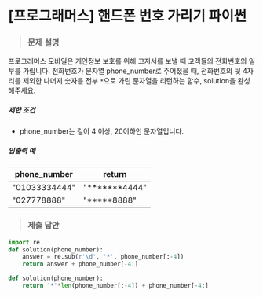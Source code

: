 # [프로그래머스] 핸드폰 번호 가리기 파이썬

> ### 문제 설명

프로그래머스 모바일은 개인정보 보호를 위해 고지서를 보낼 때 고객들의 전화번호의 일부를 가립니다.
전화번호가 문자열 phone_number로 주어졌을 때, 전화번호의 뒷 4자리를 제외한 나머지 숫자를 전부 `*`으로 가린 문자열을 리턴하는 함수, solution을 완성해주세요.

##### 제한 조건

- phone_number는 길이 4 이상, 20이하인 문자열입니다.

##### 입출력 예

| phone_number  | return        |
| ------------- | ------------- |
| "01033334444" | "*******4444" |
| "027778888"   | "*****8888"   |

> ### 제출 답안

```python
import re
def solution(phone_number):
    answer = re.sub(r'\d', '*', phone_number[:-4])
    return answer + phone_number[-4:]
```

```python
def solution(phone_number):
    return '*'*len(phone_number[:-4]) + phone_number[-4:]
```